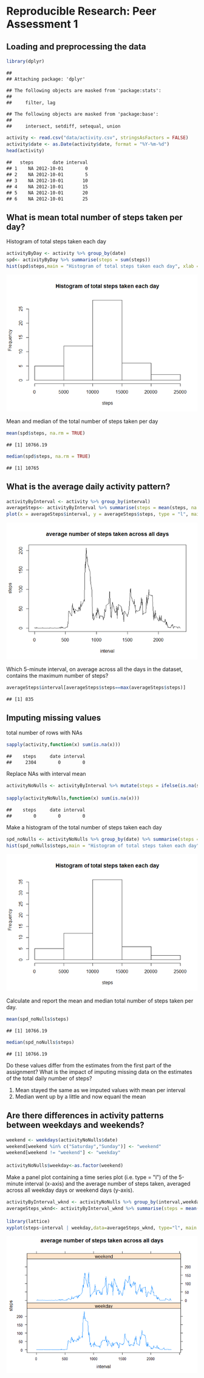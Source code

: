 # Reproducible Research: Peer Assessment 1


## Loading and preprocessing the data

```r
library(dplyr)
```

```
## 
## Attaching package: 'dplyr'
```

```
## The following objects are masked from 'package:stats':
## 
##     filter, lag
```

```
## The following objects are masked from 'package:base':
## 
##     intersect, setdiff, setequal, union
```

```r
activity <- read.csv("data/activity.csv", stringsAsFactors = FALSE)
activity$date <- as.Date(activity$date, format = "%Y-%m-%d")
head(activity)
```

```
##   steps       date interval
## 1    NA 2012-10-01        0
## 2    NA 2012-10-01        5
## 3    NA 2012-10-01       10
## 4    NA 2012-10-01       15
## 5    NA 2012-10-01       20
## 6    NA 2012-10-01       25
```

## What is mean total number of steps taken per day?
Histogram of total steps taken each day

```r
activityByDay <- activity %>% group_by(date)
spd<- activityByDay %>% summarise(steps = sum(steps))
hist(spd$steps,main = "Histogram of total steps taken each day", xlab = "steps")
```

![](PA1_template_files/figure-html/unnamed-chunk-2-1.png)<!-- -->

Mean and median of the total number of steps taken per day

```r
mean(spd$steps, na.rm = TRUE)
```

```
## [1] 10766.19
```

```r
median(spd$steps, na.rm = TRUE)
```

```
## [1] 10765
```

## What is the average daily activity pattern?

```r
activityByInterval <- activity %>% group_by(interval)
averageSteps<- activityByInterval %>% summarise(steps = mean(steps, na.rm=TRUE))
plot(x = averageSteps$interval, y = averageSteps$steps, type = "l", main = "average number of steps taken across all days", xlab = "interval", ylab = "steps")
```

![](PA1_template_files/figure-html/unnamed-chunk-4-1.png)<!-- -->

Which 5-minute interval, on average across all the days in the dataset, contains the maximum number of steps?

```r
averageSteps$interval[averageSteps$steps==max(averageSteps$steps)]
```

```
## [1] 835
```

## Imputing missing values
total number of rows with NAs

```r
sapply(activity,function(x) sum(is.na(x)))
```

```
##    steps     date interval 
##     2304        0        0
```
Replace NAs with interval mean

```r
activityNoNulls <- activityByInterval %>% mutate(steps = ifelse(is.na(steps),mean(steps, na.rm=TRUE),steps))

sapply(activityNoNulls,function(x) sum(is.na(x)))
```

```
##    steps     date interval 
##        0        0        0
```
Make a histogram of the total number of steps taken each day 

```r
spd_noNulls <- activityNoNulls %>% group_by(date) %>% summarise(steps = sum(steps))
hist(spd_noNulls$steps,main = "Histogram of total steps taken each day", xlab = "steps")
```

![](PA1_template_files/figure-html/unnamed-chunk-8-1.png)<!-- -->

Calculate and report the mean and median total number of steps taken per day. 

```r
mean(spd_noNulls$steps)
```

```
## [1] 10766.19
```

```r
median(spd_noNulls$steps)
```

```
## [1] 10766.19
```
Do these values differ from the estimates from the first part of the assignment? What is the impact of imputing missing data on the estimates of the total daily number of steps?
1. Mean stayed the same as we imputed values with mean per interval
2. Median went up by a little and now equanl the mean

## Are there differences in activity patterns between weekdays and weekends?

```r
weekend <- weekdays(activityNoNulls$date)
weekend[weekend %in% c("Saturday","Sunday")] <- "weekend"
weekend[weekend != "weekend"] <- "weekday"

activityNoNulls$weekday<-as.factor(weekend)
```

Make a panel plot containing a time series plot (i.e. type = "l") of the 5-minute interval (x-axis) and the average number of steps taken, averaged across all weekday days or weekend days (y-axis).

```r
activityByInterval_wknd <- activityNoNulls %>% group_by(interval,weekday)
averageSteps_wknd<- activityByInterval_wknd %>% summarise(steps = mean(steps, na.rm=TRUE))

library(lattice)
xyplot(steps~interval | weekday,data=averageSteps_wknd, type="l", main = "average number of steps taken across all days", layout = c(1,2))
```

![](PA1_template_files/figure-html/unnamed-chunk-11-1.png)<!-- -->

